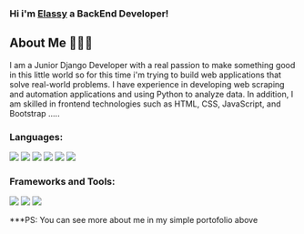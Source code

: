 

<!--
**elassyex/elassyex** is a ✨ _special_ ✨ repository because its `README.md` (this file) appears on your GitHub profile.

Here are some ideas to get you started:

- 🔭 I’m currently working on ...
- 🌱 I’m currently learning ...
- 👯 I’m looking to collaborate on ...
- 🤔 I’m looking for help with ...
- 💬 Ask me about ...
- 📫 How to reach me: ...
- 😄 Pronouns: ...
- ⚡ Fun fact: ...
-->


### Hi i'm <a href='https://elassy.up.railway.app' target='_blank'>Elassy</a> a BackEnd Developer!


## About Me 🙋🏻‍♂️

I am a Junior Django Developer with a real passion to make something good in this little world so for this time i'm trying to build web applications that solve real-world problems. I have experience in developing web scraping and automation applications and using Python to analyze data. In addition, I am skilled in frontend technologies such as HTML, CSS, JavaScript, and Bootstrap .....

### Languages:
<p align="left">
  <img src="https://img.shields.io/badge/Python-3.8-blue?logo=python">
  <img src='https://img.shields.io/badge/MySQL-00000F?style=for-the-badge&logo=mysql&logoColor=white'>
  <img src='https://img.shields.io/badge/PHP-777BB4?style=for-the-badge&logo=php&logoColor=white'>
  <img src="https://img.shields.io/badge/JavaScript-ES6-yellow?logo=javascript">
  <img src="https://img.shields.io/badge/HTML-5-red?logo=html5">
  <img src="https://img.shields.io/badge/CSS-3-blue?logo=css3">
</p>  

### Frameworks and Tools:
<p align="left">
  <img src="https://img.shields.io/badge/Django-3.2.4-green?logo=django">
  <img src="https://img.shields.io/badge/Bootstrap-5.0-purple?logo=bootstrap">
  <img src='https://img.shields.io/badge/GIT-E44C30?style=for-the-badge&logo=git&logoColor=white'>
</p>  


***PS: You can see more about me in my simple portofolio above
